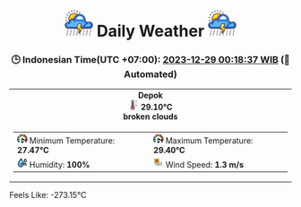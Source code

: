 # <h1 align=center><img height=50 src=images/cloud.png> Daily Weather <img height=50 src=images/cloud.png></h1>
<h3 align=center>🕒 Indonesian Time(UTC +07:00): <u>2023-12-29 00:18:37 WIB</u> (🤖Automated)</h3>

<table align=center>
<tr>
<td align=center><b>Depok</b><br><img src=images/thermometer.png height=18> <b>29.10°C</b><br><b>broken clouds</b></td>
</tr>
<td>
<table>
<tr>
<td><img src=images/fast.png height=18> Minimum Temperature: <b>27.47°C</b></td>
<td><img src=images/fast.png height=18> Maximum Temperature: <b>29.40°C</b></td>
</tr>
<tr>
<td><img src=images/humidity.png height=18> Humidity: <b>100%</b></td>
<td><img src=images/air-flow.png height=18> Wind Speed: <b>1.3 m/s</b></td>
</tr>
</table>
</table>
Feels Like: -273.15°C
